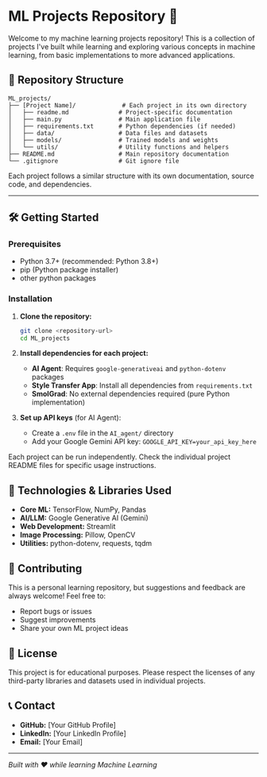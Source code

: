 # ML Projects Repository 🚀

Welcome to my machine learning projects repository! This is a collection of projects I've built while learning and exploring various concepts in machine learning, from basic implementations to more advanced applications.

## 📁 Repository Structure

```
ML_projects/
├── [Project Name]/             # Each project in its own directory
│   ├── readme.md              # Project-specific documentation
│   ├── main.py                # Main application file
│   ├── requirements.txt       # Python dependencies (if needed)
│   ├── data/                  # Data files and datasets
│   ├── models/                # Trained models and weights
│   └── utils/                 # Utility functions and helpers
├── README.md                  # Main repository documentation
└── .gitignore                 # Git ignore file
```

Each project follows a similar structure with its own documentation, source code, and dependencies.

---

## 🛠️ Getting Started

### Prerequisites

- Python 3.7+ (recommended: Python 3.8+)
- pip (Python package installer)
- other python packages

### Installation

1. **Clone the repository:**

   ```bash
   git clone <repository-url>
   cd ML_projects
   ```

2. **Install dependencies for each project:**

   - **AI Agent**: Requires `google-generativeai` and `python-dotenv` packages
   - **Style Transfer App**: Install all dependencies from `requirements.txt`
   - **SmolGrad**: No external dependencies required (pure Python implementation)

3. **Set up API keys** (for AI Agent):
   - Create a `.env` file in the `AI_agent/` directory
   - Add your Google Gemini API key: `GOOGLE_API_KEY=your_api_key_here`

Each project can be run independently. Check the individual project README files for specific usage instructions.

## 🔧 Technologies & Libraries Used

- **Core ML:** TensorFlow, NumPy, Pandas
- **AI/LLM:** Google Generative AI (Gemini)
- **Web Development:** Streamlit
- **Image Processing:** Pillow, OpenCV
- **Utilities:** python-dotenv, requests, tqdm

## 🤝 Contributing

This is a personal learning repository, but suggestions and feedback are always welcome! Feel free to:

- Report bugs or issues
- Suggest improvements
- Share your own ML project ideas

## 📄 License

This project is for educational purposes. Please respect the licenses of any third-party libraries and datasets used in individual projects.

## 📞 Contact

- **GitHub:** [Your GitHub Profile]
- **LinkedIn:** [Your LinkedIn Profile]
- **Email:** [Your Email]

---

_Built with ❤️ while learning Machine Learning_
